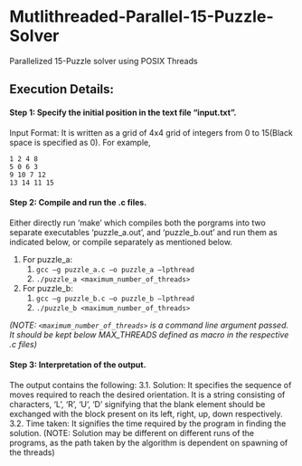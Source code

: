 # Mutlithreaded-Parallel-15-Puzzle-Solver
Parallelized 15-Puzzle solver using POSIX Threads


## Execution Details:
#### Step 1: Specify the initial position in the text file “input.txt”.
Input Format: It is written as a grid of 4x4 grid of integers from 0 to 15(Black space is specified as 0). For example,
```
1 2 4 8
5 0 6 3
9 10 7 12
13 14 11 15
```
#### Step 2: Compile and run the .c files.
Either directly run ‘make’ which compiles both the porgrams into two separate executables ‘puzzle_a.out’, and ‘puzzle_b.out’ and run them as indicated below, or compile separately as mentioned below.
1. For puzzle_a:
    1. `gcc –g puzzle_a.c –o puzzle_a –lpthread`
    2. `./puzzle_a <maximum_number_of_threads>`
2. For puzzle_b: 
    1. `gcc –g puzzle_b.c –o puzzle_b –lpthread`
    2. `./puzzle_b <maximum_number_of_threads>`	

*(NOTE: `<maximum_number_of_threads>` is a command line argument passed. It should be kept below MAX_THREADS defined as macro in the respective .c files)*
#### Step 3: Interpretation of the output.
The output contains the following:
3.1. Solution: It specifies the sequence of moves required to reach the desired orientation. It is a string consisting of characters, ‘L’, ‘R’, ‘U’, ‘D’ signifying that the blank element should be exchanged with the block present on its left, right, up, down respectively.
3.2. Time taken: It signifies the time required by the program in finding the solution.
(NOTE: Solution may be different on different runs of the programs, as the path taken by the algorithm is dependent on spawning of the threads)

